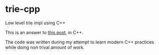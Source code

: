# trie-cpp
Low level trie impl using C++

This is an answer to [this post](https://ayende.com/blog/174049/the-low-level-interview-question), in C++.

The code was written during my attempt to learn modern C++ practices while doing non trival amount of work.